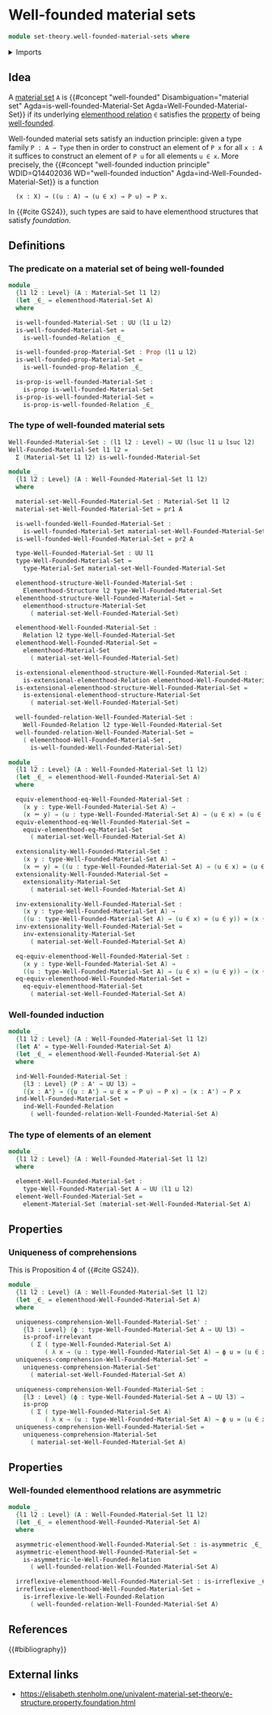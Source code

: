 # Well-founded material sets

```agda
module set-theory.well-founded-material-sets where
```

<details><summary>Imports</summary>

```agda
open import foundation.binary-relations
open import foundation.dependent-pair-types
open import foundation.equivalences
open import foundation.function-types
open import foundation.functoriality-dependent-function-types
open import foundation.functoriality-dependent-pair-types
open import foundation.identity-types
open import foundation.propositions
open import foundation.separated-types-subuniverses
open import foundation.subtypes
open import foundation.universe-levels

open import foundation-core.contractible-types
open import foundation-core.torsorial-type-families

open import order-theory.accessible-elements-relations
open import order-theory.preorders
open import order-theory.well-founded-relations

open import orthogonal-factorization-systems.reflective-global-subuniverses

open import set-theory.elementhood-structures
open import set-theory.material-sets
```

</details>

## Idea

A [material set](set-theory.material-sets.md) `A` is
{{#concept "well-founded" Disambiguation="material set" Agda=is-well-founded-Material-Set Agda=Well-Founded-Material-Set}}
if its underlying [elementhood relation](set-theory.elementhood-structures.md)
`∈` satisfies the [property](foundation-core.propositions.md) of being
[well-founded](order-theory.well-founded-relations.md).

Well-founded material sets satisfy an induction principle: given a type family
`P : A → Type` then in order to construct an element of `P x` for all `x : A` it
suffices to construct an element of `P u` for all elements `u ∈ x`. More
precisely, the
{{#concept "well-founded induction principle" WDID=Q14402036 WD="well-founded induction" Agda=ind-Well-Founded-Material-Set}}
is a function

```text
  (x : X) → ((u : A) → (u ∈ x) → P u) → P x.
```

In {{#cite GS24}}, such types are said to have elementhood structures that
satisfy _foundation_.

## Definitions

### The predicate on a material set of being well-founded

```agda
module _
  {l1 l2 : Level} (A : Material-Set l1 l2)
  (let _∈_ = elementhood-Material-Set A)
  where

  is-well-founded-Material-Set : UU (l1 ⊔ l2)
  is-well-founded-Material-Set =
    is-well-founded-Relation _∈_

  is-well-founded-prop-Material-Set : Prop (l1 ⊔ l2)
  is-well-founded-prop-Material-Set =
    is-well-founded-prop-Relation _∈_

  is-prop-is-well-founded-Material-Set :
    is-prop is-well-founded-Material-Set
  is-prop-is-well-founded-Material-Set =
    is-prop-is-well-founded-Relation _∈_
```

### The type of well-founded material sets

```agda
Well-Founded-Material-Set : (l1 l2 : Level) → UU (lsuc l1 ⊔ lsuc l2)
Well-Founded-Material-Set l1 l2 =
  Σ (Material-Set l1 l2) is-well-founded-Material-Set

module _
  {l1 l2 : Level} (A : Well-Founded-Material-Set l1 l2)
  where

  material-set-Well-Founded-Material-Set : Material-Set l1 l2
  material-set-Well-Founded-Material-Set = pr1 A

  is-well-founded-Well-Founded-Material-Set :
    is-well-founded-Material-Set material-set-Well-Founded-Material-Set
  is-well-founded-Well-Founded-Material-Set = pr2 A

  type-Well-Founded-Material-Set : UU l1
  type-Well-Founded-Material-Set =
    type-Material-Set material-set-Well-Founded-Material-Set

  elementhood-structure-Well-Founded-Material-Set :
    Elementhood-Structure l2 type-Well-Founded-Material-Set
  elementhood-structure-Well-Founded-Material-Set =
    elementhood-structure-Material-Set
      ( material-set-Well-Founded-Material-Set)

  elementhood-Well-Founded-Material-Set :
    Relation l2 type-Well-Founded-Material-Set
  elementhood-Well-Founded-Material-Set =
    elementhood-Material-Set
      ( material-set-Well-Founded-Material-Set)

  is-extensional-elementhood-structure-Well-Founded-Material-Set :
    is-extensional-elementhood-Relation elementhood-Well-Founded-Material-Set
  is-extensional-elementhood-structure-Well-Founded-Material-Set =
    is-extensional-elementhood-structure-Material-Set
      ( material-set-Well-Founded-Material-Set)

  well-founded-relation-Well-Founded-Material-Set :
    Well-Founded-Relation l2 type-Well-Founded-Material-Set
  well-founded-relation-Well-Founded-Material-Set =
    ( elementhood-Well-Founded-Material-Set ,
      is-well-founded-Well-Founded-Material-Set)

module _
  {l1 l2 : Level} (A : Well-Founded-Material-Set l1 l2)
  (let _∈_ = elementhood-Well-Founded-Material-Set A)
  where

  equiv-elementhood-eq-Well-Founded-Material-Set :
    (x y : type-Well-Founded-Material-Set A) →
    (x ＝ y) → (u : type-Well-Founded-Material-Set A) → (u ∈ x) ≃ (u ∈ y)
  equiv-elementhood-eq-Well-Founded-Material-Set =
    equiv-elementhood-eq-Material-Set
      ( material-set-Well-Founded-Material-Set A)

  extensionality-Well-Founded-Material-Set :
    (x y : type-Well-Founded-Material-Set A) →
    (x ＝ y) ≃ ((u : type-Well-Founded-Material-Set A) → (u ∈ x) ≃ (u ∈ y))
  extensionality-Well-Founded-Material-Set =
    extensionality-Material-Set
      ( material-set-Well-Founded-Material-Set A)

  inv-extensionality-Well-Founded-Material-Set :
    (x y : type-Well-Founded-Material-Set A) →
    ((u : type-Well-Founded-Material-Set A) → (u ∈ x) ≃ (u ∈ y)) ≃ (x ＝ y)
  inv-extensionality-Well-Founded-Material-Set =
    inv-extensionality-Material-Set
      ( material-set-Well-Founded-Material-Set A)

  eq-equiv-elementhood-Well-Founded-Material-Set :
    (x y : type-Well-Founded-Material-Set A) →
    ((u : type-Well-Founded-Material-Set A) → (u ∈ x) ≃ (u ∈ y)) → (x ＝ y)
  eq-equiv-elementhood-Well-Founded-Material-Set =
    eq-equiv-elementhood-Material-Set
      ( material-set-Well-Founded-Material-Set A)
```

### Well-founded induction

```agda
module _
  {l1 l2 : Level} (A : Well-Founded-Material-Set l1 l2)
  (let A' = type-Well-Founded-Material-Set A)
  (let _∈_ = elementhood-Well-Founded-Material-Set A)
  where

  ind-Well-Founded-Material-Set :
    {l3 : Level} (P : A' → UU l3) →
    ({x : A'} → ({u : A'} → u ∈ x → P u) → P x) → (x : A') → P x
  ind-Well-Founded-Material-Set =
    ind-Well-Founded-Relation
      ( well-founded-relation-Well-Founded-Material-Set A)
```

### The type of elements of an element

```agda
module _
  {l1 l2 : Level} (A : Well-Founded-Material-Set l1 l2)
  where

  element-Well-Founded-Material-Set :
    type-Well-Founded-Material-Set A → UU (l1 ⊔ l2)
  element-Well-Founded-Material-Set =
    element-Material-Set (material-set-Well-Founded-Material-Set A)
```

## Properties

### Uniqueness of comprehensions

This is Proposition 4 of {{#cite GS24}}.

```agda
module _
  {l1 l2 : Level} (A : Well-Founded-Material-Set l1 l2)
  (let _∈_ = elementhood-Well-Founded-Material-Set A)
  where

  uniqueness-comprehension-Well-Founded-Material-Set' :
    {l3 : Level} (ϕ : type-Well-Founded-Material-Set A → UU l3) →
    is-proof-irrelevant
      ( Σ ( type-Well-Founded-Material-Set A)
          ( λ x → (u : type-Well-Founded-Material-Set A) → ϕ u ≃ (u ∈ x)))
  uniqueness-comprehension-Well-Founded-Material-Set' =
    uniqueness-comprehension-Material-Set'
      ( material-set-Well-Founded-Material-Set A)

  uniqueness-comprehension-Well-Founded-Material-Set :
    {l3 : Level} (ϕ : type-Well-Founded-Material-Set A → UU l3) →
    is-prop
      ( Σ ( type-Well-Founded-Material-Set A)
          ( λ x → (u : type-Well-Founded-Material-Set A) → ϕ u ≃ (u ∈ x)))
  uniqueness-comprehension-Well-Founded-Material-Set =
    uniqueness-comprehension-Material-Set
      ( material-set-Well-Founded-Material-Set A)
```

## Properties

### Well-founded elementhood relations are asymmetric

```agda
module _
  {l1 l2 : Level} (A : Well-Founded-Material-Set l1 l2)
  (let _∈_ = elementhood-Well-Founded-Material-Set A)
  where

  asymmetric-elementhood-Well-Founded-Material-Set : is-asymmetric _∈_
  asymmetric-elementhood-Well-Founded-Material-Set =
    is-asymmetric-le-Well-Founded-Relation
      ( well-founded-relation-Well-Founded-Material-Set A)

  irreflexive-elementhood-Well-Founded-Material-Set : is-irreflexive _∈_
  irreflexive-elementhood-Well-Founded-Material-Set =
    is-irreflexive-le-Well-Founded-Relation
      ( well-founded-relation-Well-Founded-Material-Set A)
```

## References

{{#bibliography}}

## External links

- <https://elisabeth.stenholm.one/univalent-material-set-theory/e-structure.property.foundation.html>
